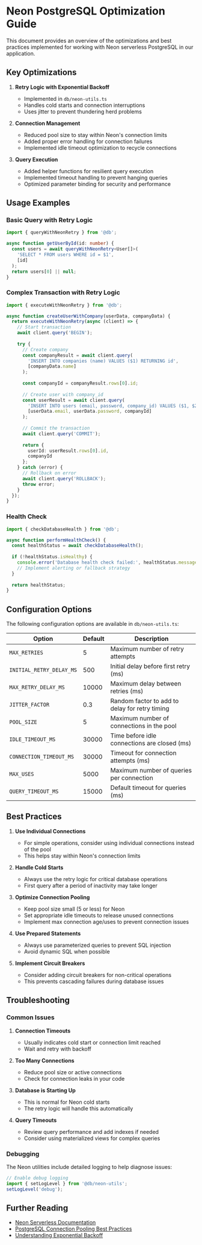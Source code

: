 # Neon PostgreSQL Optimization Guide

This document provides an overview of the optimizations and best practices implemented for working with Neon serverless PostgreSQL in our application.

## Key Optimizations

1. **Retry Logic with Exponential Backoff**
   - Implemented in `db/neon-utils.ts`
   - Handles cold starts and connection interruptions
   - Uses jitter to prevent thundering herd problems

2. **Connection Management**
   - Reduced pool size to stay within Neon's connection limits
   - Added proper error handling for connection failures
   - Implemented idle timeout optimization to recycle connections

3. **Query Execution**
   - Added helper functions for resilient query execution
   - Implemented timeout handling to prevent hanging queries
   - Optimized parameter binding for security and performance

## Usage Examples

### Basic Query with Retry Logic

```typescript
import { queryWithNeonRetry } from '@db';

async function getUserById(id: number) {
  const users = await queryWithNeonRetry<User[]>(
    'SELECT * FROM users WHERE id = $1',
    [id]
  );
  return users[0] || null;
}
```

### Complex Transaction with Retry Logic

```typescript
import { executeWithNeonRetry } from '@db';

async function createUserWithCompany(userData, companyData) {
  return executeWithNeonRetry(async (client) => {
    // Start transaction
    await client.query('BEGIN');
    
    try {
      // Create company
      const companyResult = await client.query(
        'INSERT INTO companies (name) VALUES ($1) RETURNING id',
        [companyData.name]
      );
      
      const companyId = companyResult.rows[0].id;
      
      // Create user with company_id
      const userResult = await client.query(
        'INSERT INTO users (email, password, company_id) VALUES ($1, $2, $3) RETURNING id',
        [userData.email, userData.password, companyId]
      );
      
      // Commit the transaction
      await client.query('COMMIT');
      
      return {
        userId: userResult.rows[0].id,
        companyId
      };
    } catch (error) {
      // Rollback on error
      await client.query('ROLLBACK');
      throw error;
    }
  });
}
```

### Health Check

```typescript
import { checkDatabaseHealth } from '@db';

async function performHealthCheck() {
  const healthStatus = await checkDatabaseHealth();
  
  if (!healthStatus.isHealthy) {
    console.error('Database health check failed:', healthStatus.message);
    // Implement alerting or fallback strategy
  }
  
  return healthStatus;
}
```

## Configuration Options

The following configuration options are available in `db/neon-utils.ts`:

| Option | Default | Description |
|--------|---------|-------------|
| `MAX_RETRIES` | 5 | Maximum number of retry attempts |
| `INITIAL_RETRY_DELAY_MS` | 500 | Initial delay before first retry (ms) |
| `MAX_RETRY_DELAY_MS` | 10000 | Maximum delay between retries (ms) |
| `JITTER_FACTOR` | 0.3 | Random factor to add to delay for retry timing |
| `POOL_SIZE` | 5 | Maximum number of connections in the pool |
| `IDLE_TIMEOUT_MS` | 30000 | Time before idle connections are closed (ms) |
| `CONNECTION_TIMEOUT_MS` | 30000 | Timeout for connection attempts (ms) |
| `MAX_USES` | 5000 | Maximum number of queries per connection |
| `QUERY_TIMEOUT_MS` | 15000 | Default timeout for queries (ms) |

## Best Practices

1. **Use Individual Connections**
   - For simple operations, consider using individual connections instead of the pool
   - This helps stay within Neon's connection limits

2. **Handle Cold Starts**
   - Always use the retry logic for critical database operations
   - First query after a period of inactivity may take longer

3. **Optimize Connection Pooling**
   - Keep pool size small (5 or less) for Neon
   - Set appropriate idle timeouts to release unused connections
   - Implement max connection age/uses to prevent connection issues

4. **Use Prepared Statements**
   - Always use parameterized queries to prevent SQL injection
   - Avoid dynamic SQL when possible

5. **Implement Circuit Breakers**
   - Consider adding circuit breakers for non-critical operations
   - This prevents cascading failures during database issues

## Troubleshooting

### Common Issues

1. **Connection Timeouts**
   - Usually indicates cold start or connection limit reached
   - Wait and retry with backoff

2. **Too Many Connections**
   - Reduce pool size or active connections
   - Check for connection leaks in your code

3. **Database is Starting Up**
   - This is normal for Neon cold starts
   - The retry logic will handle this automatically

4. **Query Timeouts**
   - Review query performance and add indexes if needed
   - Consider using materialized views for complex queries

### Debugging

The Neon utilities include detailed logging to help diagnose issues:

```typescript
// Enable debug logging
import { setLogLevel } from '@db/neon-utils';
setLogLevel('debug');
```

## Further Reading

- [Neon Serverless Documentation](https://neon.tech/docs/introduction)
- [PostgreSQL Connection Pooling Best Practices](https://www.postgresql.org/docs/current/pool-standby.html)
- [Understanding Exponential Backoff](https://en.wikipedia.org/wiki/Exponential_backoff) 